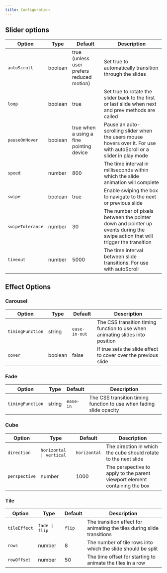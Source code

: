 ```yaml
---
title: Configuration
---
```


## Slider options

| Option           | Type    | Default                                   | Description                                                                                                                  |
| ---------------- | ------- | ----------------------------------------- | ---------------------------------------------------------------------------------------------------------------------------- |
| `autoScroll`     | boolean | true (unless user prefers reduced motion) | Set true to automatically transition through the slides                                                                      |
| `loop`           | boolean | true                                      | Set true to rotate the slider back to the first or last slide when next and prev methods are called                          |
| `pauseOnHover`   | boolean | true when a using a fine pointing device  | Pause an auto-scrolling slider when the users mouse hovers over it. For use with autoScroll or a slider in play mode         |
| `speed`          | number  | 800                                       | The time interval in milliseconds within which the slide animation will complete                                             |
| `swipe`          | boolean | true                                      | Enable swiping the box to navigate to the next or previous slide                                                             |
| `swipeTolerance` | number  | 30                                        | The number of pixels between the pointer down and pointer up events during the swipe action that will trigger the transition |
| `timeout`        | number  | 5000                                      | The time interval between slide transitions. For use with autoScroll                                                         |

## Effect Options

### Carousel

| Option           | Type    | Default       | Description                                                                   |
| ---------------- | ------- | ------------- | ----------------------------------------------------------------------------- |
| `timingFunction` | string  | `ease-in-out` | The CSS transition timing function to use when animating slides into position |
| `cover`          | boolean | false         | If true sets the slide effect to cover over the previous slide                |

### Fade

| Option           | Type   | Default   | Description                                                         |
| ---------------- | ------ | --------- | ------------------------------------------------------------------- |
| `timingFunction` | string | `ease-in` | The CSS transition timing function to use when fading slide opacity |

### Cube

| Option        | Type                     | Default      | Description                                                                |
| ------------- | ------------------------ | ------------ | -------------------------------------------------------------------------- |
| `direction`   | `horizontal \| vertical` | `horizontal` | The direction in which the cube should rotate to the next slide            |
| `perspective` | number                   | 1000         | The perspective to apply to the parent viewport element containing the box |

### Tile

| Option       | Type           | Default | Description                                                            |
| ------------ | -------------- | ------- | ---------------------------------------------------------------------- |
| `tileEffect` | `fade \| flip` | `flip`  | The transition effect for animating the tiles during slide transitions |
| `rows`       | number         | 8       | The number of tile rows into which the slide should be split           |
| `rowOffset`  | number         | 50      | The time offset for starting to animate the tiles in a row             |
